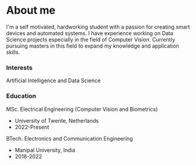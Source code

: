 # About me
I'm a self motivated, hardworking student with a passion for creating smart devices and automated systems. I have experience working on Data Science projects especially in the field of Computer Vision. Currently pursuing masters in this field to expand my knowledge and application skills.

### Interests
Artificial Intelligence and Data Science

### Education
MSc. Electrical Engineering (Computer Vision and Biometrics)
- University of Twente, Netherlands
- 2022-Present

BTech. Electronics and Communication Engineering
- Manipal University, India
- 2018-2022

